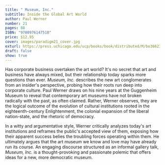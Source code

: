 ```yaml
---
title: " Museum, Inc."
subtitle: Inside the Global Art World
author: Paul Werner
number: 21
pages: 88
ISBN: "9780976147510"
price: $12.95
cover: images/paradigm21_cover.jpg
exturl: https://press.uchicago.edu/ucp/books/book/distributed/M/bo3662320.html
draft: false
show: true
---
```

Has corporate business overtaken the art world? It's no secret that art and business have always mixed, but their relationship today sparks more questions than ever. *Museum, Inc.* describes the new art conglomerates from an insider's perspective, probing how their roots run deep into corporate culture. Paul Werner draws on his nine years at the Guggenheim Museum to reveal that contemporary art museums have not broken radically with the past, as often claimed. Rather, Werner observes, they are the logical outcome of the evolution of cultural institutions rooted in the eighteenth-century Enlightenment, the colonial expansion of the liberal nation-state, and the rhetoric of democracy.

In a witty and argumentative style, Werner critically analyzes today's art institutions and reframes the public's accepted view of them, exposing how their apparent success belies the troubling forces operating within them. He ultimately argues that the art museum we know and love may have already run its course. An engaging discourse structured as an informal gallery talk, *Museum, Inc.* is a thought-provoking and passionate polemic that offers ideas for a new, more democratic museum.